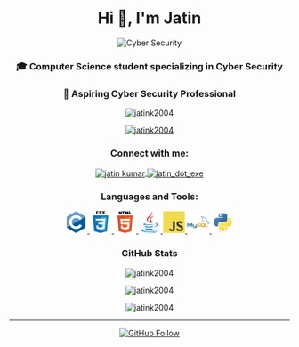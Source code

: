 <h1 align="center">Hi 👋, I'm Jatin</h1>

<p align="center">
  <img src="https://github.com/jatink2004/jatink2004/blob/21d0bf1ae70d86eb0b31f222c663fb42cc2a3b4b/Images/eb50875a68b04b0480fa929af2c7547c.gif" alt="Cyber Security" />
</p>

<h3 align="center">🎓 Computer Science student specializing in Cyber Security</h3>
<h3 align="center">💼 Aspiring Cyber Security Professional</h3>

<p align="center">
  <img src="https://komarev.com/ghpvc/?username=jatink2004&label=Profile%20views&color=0e75b6&style=flat" alt="jatink2004" />
</p>

<p align="center">
  <a href="https://github.com/ryo-ma/github-profile-trophy">
    <img src="https://github-profile-trophy.vercel.app/?username=jatink2004&theme=algolia&no-bg=true&no-frame=true&margin-w=15&margin-h=15" alt="jatink2004" />
  </a>
</p>

<h3 align="center">Connect with me:</h3>
<p align="center">
  <a href="https://linkedin.com/in/jatin-kumar" target="_blank">
    <img align="center" src="https://raw.githubusercontent.com/rahuldkjain/github-profile-readme-generator/master/src/images/icons/Social/linked-in-alt.svg" alt="jatin kumar" height="30" width="40" />
  </a>
  <a href="https://instagram.com/jatin_dot_exe" target="_blank">
    <img align="center" src="https://raw.githubusercontent.com/rahuldkjain/github-profile-readme-generator/master/src/images/icons/Social/instagram.svg" alt="jatin_dot_exe" height="30" width="40" />
  </a>
</p>

<h3 align="center">Languages and Tools:</h3>
<p align="center">
  <a href="https://www.cprogramming.com/" target="_blank" rel="noreferrer">
    <img src="https://raw.githubusercontent.com/devicons/devicon/master/icons/c/c-original.svg" alt="c" width="40" height="40"/>
  </a>
  <a href="https://www.w3schools.com/css/" target="_blank" rel="noreferrer">
    <img src="https://raw.githubusercontent.com/devicons/devicon/master/icons/css3/css3-original-wordmark.svg" alt="css3" width="40" height="40"/>
  </a>
  <a href="https://www.w3.org/html/" target="_blank" rel="noreferrer">
    <img src="https://raw.githubusercontent.com/devicons/devicon/master/icons/html5/html5-original-wordmark.svg" alt="html5" width="40" height="40"/>
  </a>
  <a href="https://www.java.com" target="_blank" rel="noreferrer">
    <img src="https://raw.githubusercontent.com/devicons/devicon/master/icons/java/java-original.svg" alt="java" width="40" height="40"/>
  </a>
  <a href="https://developer.mozilla.org/en-US/docs/Web/JavaScript" target="_blank" rel="noreferrer">
    <img src="https://raw.githubusercontent.com/devicons/devicon/master/icons/javascript/javascript-original.svg" alt="javascript" width="40" height="40"/>
  </a>
  <a href="https://www.mysql.com/" target="_blank" rel="noreferrer">
    <img src="https://raw.githubusercontent.com/devicons/devicon/master/icons/mysql/mysql-original-wordmark.svg" alt="mysql" width="40" height="40"/>
  </a>
  <a href="https://www.python.org" target="_blank" rel="noreferrer">
    <img src="https://raw.githubusercontent.com/devicons/devicon/master/icons/python/python-original.svg" alt="python" width="40" height="40"/>
  </a>
</p>

<h3 align="center">GitHub Stats</h3>
<p align="center">
  <img src="https://github-readme-stats.vercel.app/api?username=jatink2004&show_icons=true&theme=radical" alt="jatink2004" />
</p>
<p align="center">
  <img src="https://github-readme-streak-stats.herokuapp.com/?user=jatink2004&theme=radical" alt="jatink2004" />
</p>
<p align="center">
  <img src="https://github-readme-stats.vercel.app/api/top-langs/?username=jatink2004&layout=compact&theme=radical" alt="jatink2004" />
</p>

---

<p align="center">
  <a href="https://github.com/jatink2004">
    <img src="https://img.shields.io/github/followers/jatink2004?label=Follow&style=social" alt="GitHub Follow" />
  </a>
</p>
